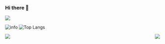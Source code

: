 ### Hi there 👋
![](https://visitor-badge.glitch.me/badge?page_id=we0091234.readme)

![info](https://github-readme-stats.vercel.app/api?username=we0091234&show_icons=true&count_private=true&hide=prs&theme=gotham&card_width=400)
   ![Top Langs](https://github-readme-stats.vercel.app/api/top-langs/?username=we0091234&layout=compact&theme=gotham&hide=html&hide_border=true&card_width=330)
<!-- <div>
<a href="https://github-readme-stats.vercel.app/api/top-langs/?username=we0091234">
  <img align="left" src="https://github-readme-stats.vercel.app/api?username=we0091234&show_icons=true&count_private=true&hide=prs&theme=gotham&card_width=400" />
</a>
<a href="https://github-readme-stats.vercel.app/api/top-langs/?username=we0091234&layout=compact&theme=gotham&hide=html&hide_border=true&card_width=330">
  <img align="right" src="https://github-readme-stats.vercel.app/api/top-langs/?username=we0091234&layout=compact&theme=gotham&hide=html&hide_border=true&card_width=330" />
</a>
</div> -->
<div>
<a href="https://github.com/we0091234/Chinese_license_plate_detection_recognition">
  <img align="left" src="https://github-readme-stats.vercel.app/api/pin/?username=we0091234&repo=Chinese_license_plate_detection_recognition&theme=dracula" />
</a>
<a href="https://github.com/we0091234/yolov7_plate">
  <img align="right" src="https://github-readme-stats.vercel.app/api/pin/?username=we0091234&repo=yolov7_plate&theme=dracula" />
</a>
  </div>


<!-- <a href="https://github.com/search?o=desc&q=author%3Awe0091234&s=committer-date&type=Commits">
  <img align="center" height = "167" src="https://github-readme-stats.vercel.app/api?username=we0091234&count_private=true&show_icons=true&theme=dark" />
</a>
<a href="https://github.com/koi2000?tab=repositories">
  <img align="center" height = "167" src="https://github-readme-stats.vercel.app/api/top-langs/?username=we0091234&count_private=true&layout=compact&theme=dark&hide=html,css" />
</a>
 -->
